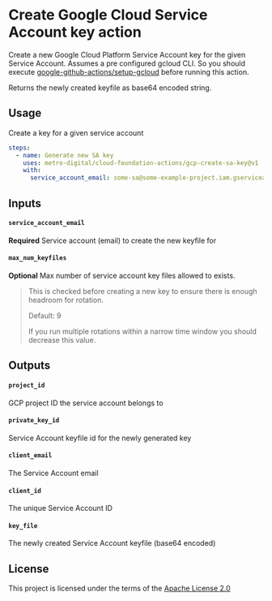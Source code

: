 # Create Google Cloud Service Account key action

Create a new Google Cloud Platform Service Account key for the given Service Account. Assumes a pre configured gcloud CLI.
So you should execute [google-github-actions/setup-gcloud][1] before running this action.

Returns the newly created keyfile as base64 encoded string.

## Usage

Create a key for a given service account
```yaml
steps:
  - name: Generate new SA key
    uses: metro-digital/cloud-foundation-actions/gcp-create-sa-key@v1
    with:
      service_account_email: some-sa@some-example-project.iam.gserviceaccount.com
```

## Inputs

#### `service_account_email`
**Required** Service account (email) to create the new keyfile for

#### `max_num_keyfiles`
**Optional** Max number of service account key files allowed to exists.
> This is checked before creating a new key to ensure there is enough headroom for rotation.
>
> Default: 9
>
> If you run multiple rotations within a narrow time window you should decrease this value.

## Outputs

#### `project_id`
GCP project ID the service account belongs to

#### `private_key_id`
Service Account keyfile id for the newly generated key

#### `client_email`
The Service Account email

#### `client_id`
The unique Service Account ID

#### `key_file`
The newly created Service Account keyfile (base64 encoded)

## License

This project is licensed under the terms of the [Apache License 2.0](../LICENSE)

[1]: https://github.com/google-github-actions/setup-gcloud
